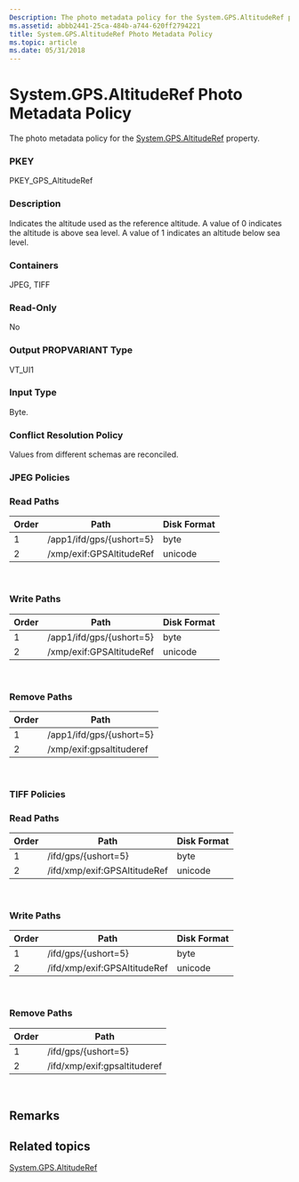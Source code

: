```yaml
---
Description: The photo metadata policy for the System.GPS.AltitudeRef property.
ms.assetid: abbb2441-25ca-484b-a744-620ff2794221
title: System.GPS.AltitudeRef Photo Metadata Policy
ms.topic: article
ms.date: 05/31/2018
---
```


# System.GPS.AltitudeRef Photo Metadata Policy

The photo metadata policy for the [System.GPS.AltitudeRef](https://msdn.microsoft.com/en-us/library/bb787478(VS.85).aspx) property.

### PKEY

PKEY\_GPS\_AltitudeRef

### Description

Indicates the altitude used as the reference altitude. A value of 0 indicates the altitude is above sea level. A value of 1 indicates an altitude below sea level.

### Containers

JPEG, TIFF

### Read-Only

No

### Output PROPVARIANT Type

VT\_UI1

### Input Type

Byte.

### Conflict Resolution Policy

Values from different schemas are reconciled.

### JPEG Policies

### Read Paths



| Order | Path                     | Disk Format |
|-------|--------------------------|-------------|
| 1     | /app1/ifd/gps/{ushort=5} | byte        |
| 2     | /xmp/exif:GPSAltitudeRef | unicode     |



 

### Write Paths



| Order | Path                     | Disk Format |
|-------|--------------------------|-------------|
| 1     | /app1/ifd/gps/{ushort=5} | byte        |
| 2     | /xmp/exif:GPSAltitudeRef | unicode     |



 

### Remove Paths



| Order | Path                     |
|-------|--------------------------|
| 1     | /app1/ifd/gps/{ushort=5} |
| 2     | /xmp/exif:gpsaltituderef |



 

### TIFF Policies

### Read Paths



| Order | Path                         | Disk Format |
|-------|------------------------------|-------------|
| 1     | /ifd/gps/{ushort=5}          | byte        |
| 2     | /ifd/xmp/exif:GPSAltitudeRef | unicode     |



 

### Write Paths



| Order | Path                         | Disk Format |
|-------|------------------------------|-------------|
| 1     | /ifd/gps/{ushort=5}          | byte        |
| 2     | /ifd/xmp/exif:GPSAltitudeRef | unicode     |



 

### Remove Paths



| Order | Path                         |
|-------|------------------------------|
| 1     | /ifd/gps/{ushort=5}          |
| 2     | /ifd/xmp/exif:gpsaltituderef |



 

## Remarks

## Related topics

<dl> <dt>

[System.GPS.AltitudeRef](https://msdn.microsoft.com/en-us/library/bb787478(VS.85).aspx)
</dt> </dl>

 

 



